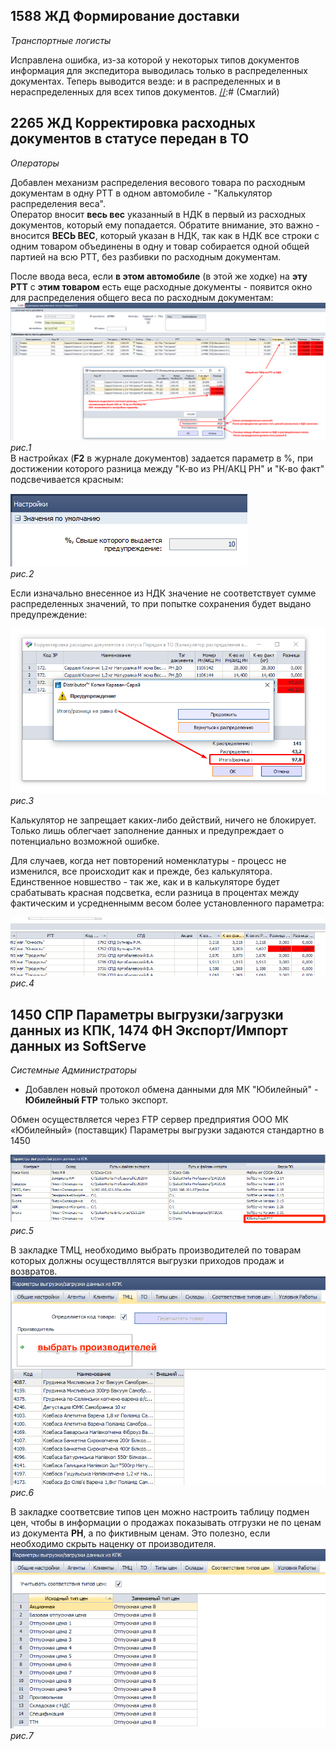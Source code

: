 

[//]:# (Смаглий)
## 1588 ЖД Формирование доставки  

*Транспортные логисты*  

Исправлена ошибка, из-за которой у некоторых типов документов информация для экспедитора выводилась только в распределенных документах. Теперь выводится везде: и в распределенных и в нераспределенных для всех типов документов.
[//]:# (Смаглий)
## 2265 ЖД Корректировка расходных документов в статусе передан в ТО  
*Операторы*  

Добавлен механизм распределения весового товара по расходным документам в одну РТТ в одном автомобиле - "Калькулятор распределения веса".  
Оператор вносит **весь вес** указанный в НДК в первый из расходных документов, который ему попадается. Обратите внимание, это важно - вносится **ВЕСЬ ВЕС**, который указан в НДК, так как в НДК все строки с одним товаром объединены в одну и товар собирается одной общей партией на всю РТТ, без разбивки по расходным документам.

После ввода веса, если **в этом автомобиле** (в этой же ходке) на **эту РТТ** с **этим товаром** есть еще расходные документы - появится окно для распределения общего веса по расходным документам:  
![рис.1](./media/ves.png "рис.1")  
*рис.1*  
В настройках (**F2** в журнале документов) задается параметр в %, при достижении которого разница между "К-во из РН/АКЦ РН" и "К-во факт" подсвечивается красным:  

![рис.2](./media/vesparam.png "рис.2")  
*рис.2*  

Если изначально внесенное из НДК значение не соответствует сумме распределенных значений, то при попытке сохранения будет выдано предупреждение:  

![рис.3](./media/ne0.png "рис.3")  
*рис.3*  

Калькулятор не запрещает каких-либо действий, ничего не блокирует. Только лишь облегчает заполнение данных и предупреждает о потенциально возможной ошибке.

Для случаев, когда нет повторений номенклатуры - процесс не изменился, все происходит как и прежде, без калькулятора. Единственное новшество - так же, как и в калькуляторе будет срабатывать красная подсветка, если разница в процентах между фактическим и усредненнымм весом более установленного параметра:  

![рис.4](./media/prostoves.png "рис.4")  
*рис.4*  

[//]:# (Абросимов)
## 1450 СПР Параметры выгрузки/загрузки данных из КПК, 1474 ФН Экспорт/Импорт данных из SoftServe
*Системные Администраторы*

- Добавлен новый протокол обмена данными для МК "Юбилейный" - **Юбилейный FTP** только экспорт.

Обмен осуществляется через FTP сервер предприятия ООО МК «Юбилейный» (поставщик)
Параметры выгрузки задаются стандартно в 1450

![рис.5](./media/1450_1.png "рис.5")  
*рис.5*  

В закладке ТМЦ, необходимо выбрать производителей по товарам которых должны осуществллятся выгрузки приходов продаж и возвратов.
![рис.6](./media/1450_2.png "рис.6")  
*рис.6*

В закладке соответсвие типов цен можно настроить таблицу подмен цен, чтобы в информации о продажах показывать отгрузки не по ценам из документа **РН**, а по фиктивным ценам. Это полезно, если необходимо скрыть наценку от производителя.
![рис.7](./media/1450_3.png "рис.7")  
*рис.7*
